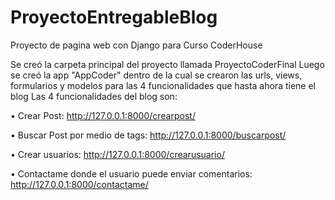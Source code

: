 # ProyectoEntregableBlog
Proyecto de pagina web con Django para Curso CoderHouse

Se creó la carpeta principal del proyecto llamada ProyectoCoderFinal
Luego se creó la app "AppCoder" dentro de la cual se crearon las urls, views, formularios y modelos para las 4 funcionalidades que hasta ahora tiene el blog
Las 4 funcionalidades del blog son: 

• Crear Post: http://127.0.0.1:8000/crearpost/ 

• Buscar Post por medio de tags: http://127.0.0.1:8000/buscarpost/

• Crear usuarios: http://127.0.0.1:8000/crearusuario/  

• Contactame donde el usuario puede enviar comentarios: http://127.0.0.1:8000/contactame/
